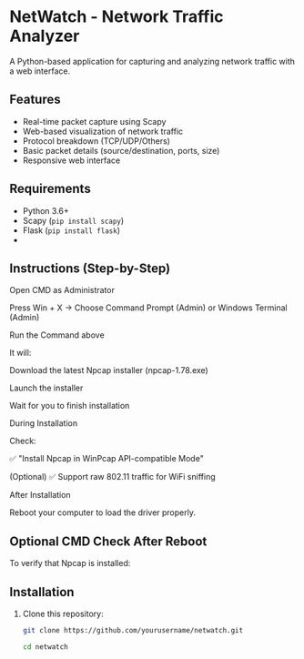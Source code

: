 # NetWatch - Network Traffic Analyzer

A Python-based application for capturing and analyzing network traffic with a web interface.

## Features

- Real-time packet capture using Scapy
- Web-based visualization of network traffic
- Protocol breakdown (TCP/UDP/Others)
- Basic packet details (source/destination, ports, size)
- Responsive web interface

## Requirements

- Python 3.6+
- Scapy (`pip install scapy`)
- Flask (`pip install flask`)
- 
## Instructions (Step-by-Step)

Open CMD as Administrator

Press Win + X → Choose Command Prompt (Admin) or Windows Terminal (Admin)

Run the Command above

It will:

Download the latest Npcap installer (npcap-1.78.exe)

Launch the installer

Wait for you to finish installation

During Installation

Check:

✅ "Install Npcap in WinPcap API-compatible Mode"

(Optional) ✅ Support raw 802.11 traffic for WiFi sniffing

After Installation

Reboot your computer to load the driver properly.

## Optional CMD Check After Reboot
To verify that Npcap is installed:


## Installation

1. Clone this repository:
   ```bash
   git clone https://github.com/yourusername/netwatch.git

   cd netwatch


